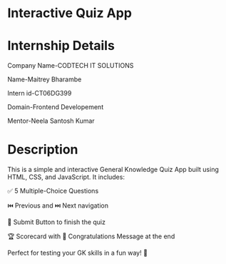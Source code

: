 # Interactive Quiz App

# Internship Details
Company Name-CODTECH IT SOLUTIONS

Name-Maitrey Bharambe

Intern id-CT06DG399

Domain-Frontend Developement

Mentor-Neela Santosh Kumar

# Description

This is a simple and interactive General Knowledge Quiz App built using HTML, CSS, and JavaScript.
It includes:

✅ 5 Multiple-Choice Questions

⏮️ Previous and ⏭️ Next navigation

📝 Submit Button to finish the quiz

🏆 Scorecard with 🎉 Congratulations Message at the end

Perfect for testing your GK skills in a fun way! 🚀
